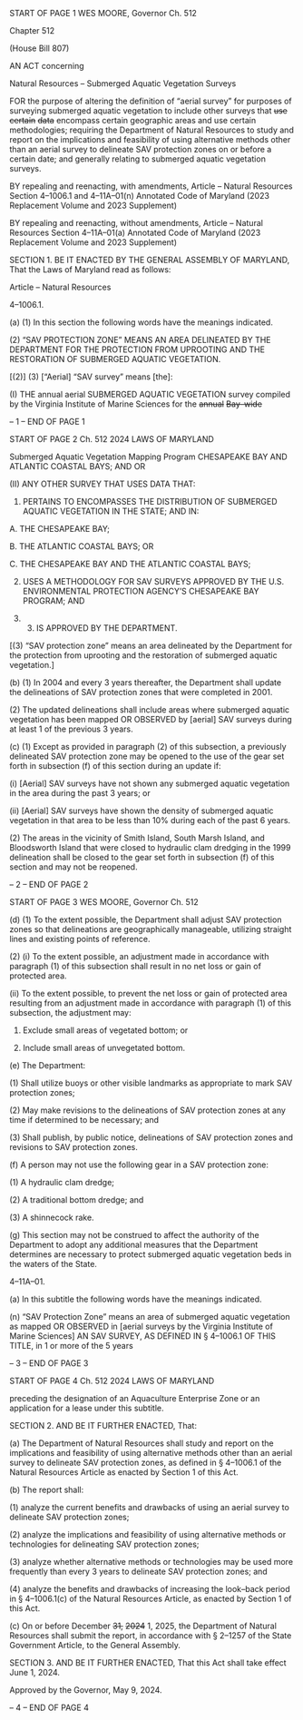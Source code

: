 START OF PAGE 1
WES MOORE, Governor Ch. 512

Chapter 512

(House Bill 807)

AN ACT concerning

Natural Resources – Submerged Aquatic Vegetation Surveys

FOR the purpose of altering the definition of “aerial survey” for purposes of surveying
submerged aquatic vegetation to include other surveys that ~~use~~ ~~certain~~ ~~data~~
encompass certain geographic areas and use certain methodologies; requiring the
Department of Natural Resources to study and report on the implications and
feasibility of using alternative methods other than an aerial survey to delineate SAV
protection zones on or before a certain date; and generally relating to submerged
aquatic vegetation surveys.

BY repealing and reenacting, with amendments,
Article – Natural Resources
Section 4–1006.1 and 4–11A–01(n)
Annotated Code of Maryland
(2023 Replacement Volume and 2023 Supplement)

BY repealing and reenacting, without amendments,
Article – Natural Resources
Section 4–11A–01(a)
Annotated Code of Maryland
(2023 Replacement Volume and 2023 Supplement)

SECTION 1. BE IT ENACTED BY THE GENERAL ASSEMBLY OF MARYLAND,
That the Laws of Maryland read as follows:

Article – Natural Resources

4–1006.1.

(a) (1) In this section the following words have the meanings indicated.

(2) “SAV PROTECTION ZONE” MEANS AN AREA DELINEATED BY THE
DEPARTMENT FOR THE PROTECTION FROM UPROOTING AND THE RESTORATION OF
SUBMERGED AQUATIC VEGETATION.

[(2)] (3) [“Aerial] “SAV survey” means [the]:

(I) THE annual aerial SUBMERGED AQUATIC VEGETATION
survey compiled by the Virginia Institute of Marine Sciences for the ~~annual~~ ~~Bay–wide~~

– 1 –
END OF PAGE 1

START OF PAGE 2
Ch. 512 2024 LAWS OF MARYLAND

Submerged Aquatic Vegetation Mapping Program CHESAPEAKE BAY AND ATLANTIC
COASTAL BAYS; AND OR

(II) ANY OTHER SURVEY THAT USES DATA THAT:

1. PERTAINS TO ENCOMPASSES THE DISTRIBUTION OF
SUBMERGED AQUATIC VEGETATION IN THE STATE; AND IN:

A. THE CHESAPEAKE BAY;

B. THE ATLANTIC COASTAL BAYS; OR

C. THE CHESAPEAKE BAY AND THE ATLANTIC COASTAL
BAYS;

2. USES A METHODOLOGY FOR SAV SURVEYS
APPROVED BY THE U.S. ENVIRONMENTAL PROTECTION AGENCY’S CHESAPEAKE
BAY PROGRAM; AND

2. 3. IS APPROVED BY THE DEPARTMENT.

[(3) “SAV protection zone” means an area delineated by the Department for
the protection from uprooting and the restoration of submerged aquatic vegetation.]

(b) (1) In 2004 and every 3 years thereafter, the Department shall update the
delineations of SAV protection zones that were completed in 2001.

(2) The updated delineations shall include areas where submerged aquatic
vegetation has been mapped OR OBSERVED by [aerial] SAV surveys during at least 1 of
the previous 3 years.

(c) (1) Except as provided in paragraph (2) of this subsection, a previously
delineated SAV protection zone may be opened to the use of the gear set forth in subsection
(f) of this section during an update if:

(i) [Aerial] SAV surveys have not shown any submerged aquatic
vegetation in the area during the past 3 years; or

(ii) [Aerial] SAV surveys have shown the density of submerged
aquatic vegetation in that area to be less than 10% during each of the past 6 years.

(2) The areas in the vicinity of Smith Island, South Marsh Island, and
Bloodsworth Island that were closed to hydraulic clam dredging in the 1999 delineation
shall be closed to the gear set forth in subsection (f) of this section and may not be reopened.

– 2 –
END OF PAGE 2

START OF PAGE 3
WES MOORE, Governor Ch. 512

(d) (1) To the extent possible, the Department shall adjust SAV protection
zones so that delineations are geographically manageable, utilizing straight lines and
existing points of reference.

(2) (i) To the extent possible, an adjustment made in accordance with
paragraph (1) of this subsection shall result in no net loss or gain of protected area.

(ii) To the extent possible, to prevent the net loss or gain of protected
area resulting from an adjustment made in accordance with paragraph (1) of this
subsection, the adjustment may:

1. Exclude small areas of vegetated bottom; or

2. Include small areas of unvegetated bottom.

(e) The Department:

(1) Shall utilize buoys or other visible landmarks as appropriate to mark
SAV protection zones;

(2) May make revisions to the delineations of SAV protection zones at any
time if determined to be necessary; and

(3) Shall publish, by public notice, delineations of SAV protection zones and
revisions to SAV protection zones.

(f) A person may not use the following gear in a SAV protection zone:

(1) A hydraulic clam dredge;

(2) A traditional bottom dredge; and

(3) A shinnecock rake.

(g) This section may not be construed to affect the authority of the Department
to adopt any additional measures that the Department determines are necessary to protect
submerged aquatic vegetation beds in the waters of the State.

4–11A–01.

(a) In this subtitle the following words have the meanings indicated.

(n) “SAV Protection Zone” means an area of submerged aquatic vegetation as
mapped OR OBSERVED in [aerial surveys by the Virginia Institute of Marine Sciences] AN
SAV SURVEY, AS DEFINED IN § 4–1006.1 OF THIS TITLE, in 1 or more of the 5 years

– 3 –
END OF PAGE 3

START OF PAGE 4
Ch. 512 2024 LAWS OF MARYLAND

preceding the designation of an Aquaculture Enterprise Zone or an application for a lease
under this subtitle.

SECTION 2. AND BE IT FURTHER ENACTED, That:

(a) The Department of Natural Resources shall study and report on the
implications and feasibility of using alternative methods other than an aerial survey to
delineate SAV protection zones, as defined in § 4–1006.1 of the Natural Resources Article
as enacted by Section 1 of this Act.

(b) The report shall:

(1) analyze the current benefits and drawbacks of using an aerial survey
to delineate SAV protection zones;

(2) analyze the implications and feasibility of using alternative methods or
technologies for delineating SAV protection zones;

(3) analyze whether alternative methods or technologies may be used more
frequently than every 3 years to delineate SAV protection zones; and

(4) analyze the benefits and drawbacks of increasing the look–back period
in § 4–1006.1(c) of the Natural Resources Article, as enacted by Section 1 of this Act.

(c) On or before December ~~31,~~ ~~2024~~ 1, 2025, the Department of Natural Resources
shall submit the report, in accordance with § 2–1257 of the State Government Article, to
the General Assembly.

SECTION 3. AND BE IT FURTHER ENACTED, That this Act shall take effect June
1, 2024.

Approved by the Governor, May 9, 2024.

– 4 –
END OF PAGE 4